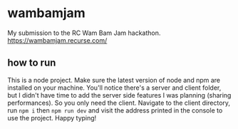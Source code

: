 # wambamjam
My submission to the RC Wam Bam Jam hackathon. https://wambamjam.recurse.com/

## how to run
This is a node project. Make sure the latest version of node and npm are installed on your machine. You'll notice there's a server and client folder, but I didn't have time to add the server side features I was planning (sharing performances). So you only need the client. Navigate to the client directory, run `npm i` then `npm run dev` and visit the address printed in the console to use the project. Happy typing!
